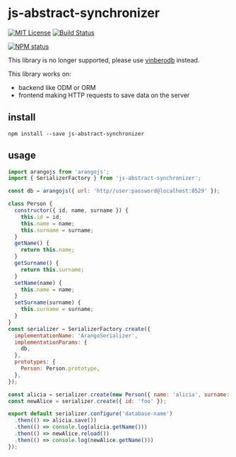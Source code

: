 # js-abstract-synchronizer

[![MIT License](https://img.shields.io/badge/license-mit-green.svg?style=flat-square)](https://opensource.org/licenses/MIT)
[![Build Status](https://travis-ci.org/oprogramador/js-abstract-synchronizer.svg?branch=master)](https://travis-ci.org/oprogramador/js-abstract-synchronizer)

[![NPM status](https://nodei.co/npm/js-abstract-synchronizer.png?downloads=true&stars=true)](https://npmjs.org/package/js-abstract-synchronizer)

This library is no longer supported, please use [vinberodb](https://github.com/oprogramador/vinberodb) instead.

This library works on:

* backend like ODM or ORM
* frontend making HTTP requests to save data on the server

## install

`npm install --save js-abstract-synchronizer`

## usage

```javascript
import arangojs from 'arangojs';
import { SerializerFactory } from 'js-abstract-synchronizer';

const db = arangojs({ url: 'http//user:password@localhost:8529' });

class Person {
  constructor({ id, name, surname }) {
    this.id = id;
    this.name = name;
    this.surname = surname;
  }
  getName() {
    return this.name;
  }
  getSurname() {
    return this.surname;
  }
  setName(name) {
    this.name = name;
  }
  setSurname(surname) {
    this.surname = surname;
  }
}
const serializer = SerializerFactory.create({
  implementationName: 'ArangoSerializer',
  implementationParams: {
    db,
  },
  prototypes: {
    Person: Person.prototype,
  },
});

const alicia = serializer.create(new Person({ name: 'alicia', surname: 'aaa', id: 'foo' }));
const newAlice = serializer.create({ id: 'foo' });

export default serializer.configure('database-name')
  .then(() => alicia.save())
  .then(() => console.log(alicia.getName()))
  .then(() => newAlice.reload())
  .then(() => console.log(newAlice.getName()))
});
```
